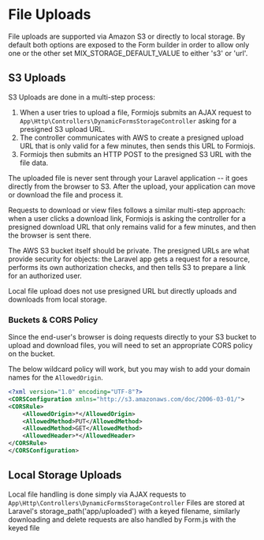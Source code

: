 # File Uploads
File uploads are supported via Amazon S3 or directly to local storage. 
By default both options are exposed to the Form builder in order to allow only one or the other set MIX_STORAGE_DEFAULT_VALUE to either 's3' or 'url'.

## S3 Uploads

S3 Uploads are done in a multi-step process: 

1. When a user tries to upload a file, Formiojs submits an AJAX request to `App\Http\Controllers\DynamicFormsStorageController` asking for a presigned S3 upload URL.
1. The controller communicates with AWS to create a presigned upload URL that is only valid for a few minutes, then sends this URL to Formiojs.
1. Formiojs then submits an HTTP POST to the presigned S3 URL with the file data.

The uploaded file is never sent through your Laravel application -- it goes directly from the browser to S3. After the upload, your application can move or download the file and process it.

Requests to download or view files follows a similar multi-step approach: when a user clicks a download link, Formiojs is asking the controller for a presigned download URL that only remains valid for a few minutes, and then the browser is sent there.

The AWS S3 bucket itself should be private. The presigned URLs are what provide security for objects: the Laravel app gets a request for a resource, performs its own authorization checks, and then tells S3 to prepare a link for an authorized user.

Local file upload does not use presigned URL but directly uploads and downloads from local storage.


### Buckets & CORS Policy
Since the end-user's browser is doing requests directly to your S3 bucket to upload and download files, you will need to set an appropriate CORS policy on the bucket.

The below wildcard policy will work, but you may wish to add your domain names for the `AllowedOrigin`.

```xml
<?xml version="1.0" encoding="UTF-8"?>
<CORSConfiguration xmlns="http://s3.amazonaws.com/doc/2006-03-01/">
<CORSRule>
    <AllowedOrigin>*</AllowedOrigin>
    <AllowedMethod>PUT</AllowedMethod>
    <AllowedMethod>GET</AllowedMethod>
    <AllowedHeader>*</AllowedHeader>
</CORSRule>
</CORSConfiguration>
```

## Local Storage Uploads

Local file handling is done simply via AJAX requests to `App\Http\Controllers\DynamicFormsStorageController`
Files are stored at Laravel's storage_path('app/uploaded') with a keyed filename, similarly downloading and delete requests are also handled by Form.js with the keyed file
